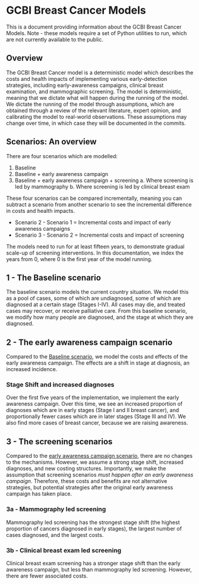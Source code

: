# GCBI Breast Cancer Models
This is a document providing information about the GCBI Breast Cancer Models.
Note - these models require a set of Python utilities to run, which are not currently available to the public. 

## Overview
The GCBI Breast Cancer model is a deterministic model which describes the costs and health impacts of implementing various early-detection strategies, including early-awareness campaigns, clinical breast examination, and mammographic screening. The model is deterministic, meaning that we dictate what will happen during the running of the model.
We dictate the running of the model through assumptions, which are obtained through a review of the relevant literature, expert opinion, and calibrating the model to real-world observations.
These assumptions may change over time, in which case they will be documented in the commits.

## Scenarios: An overview
There are four scenarios which are modelled:
1. Baseline
2. Baseline + early awareness campaign
3. Baseline + early awareness campaign + screening
    a. Where screening is led by mammography
    b. Where screening is led by clinical breast exam

These four scenarios can be compared incrementally, meaning you can subtract a scenario from another scenario to see the incremental difference in costs and health impacts.
- Scenario 2 - Scenario 1 = Incremental costs and impact of early awareness campaigns
- Scenario 3 - Scenario 2 = Incremental costs and impact of screening

The models need to run for at least fifteen years, to demonstrate gradual scale-up of screening interventions. In this documentation, we index the years from 0, where 0 is the first year of the model running. 

## 1 - The Baseline scenario
The baseline scenario models the current country situation. We model this as a pool of cases, some of which are undiagnosed, some of which are diagnosed at a certain stage (Stages I-IV). All cases may die, and treated cases may recover, or receive palliative care. From this baseline scenario, we modify how many people are diagnosed, and the stage at which they are diagnosed. 

## 2 - The early awareness campaign scenario
Compared to the [Baseline scenario](#1---the-baseline-scenario), we model the costs and effects of the early awareness campaign. The effects are a shift in stage at diagnosis, an increased incidence.

### Stage Shift and increased diagnoses
Over the first five years of the implementation, we implement the early awareness campaign. Over this time, we see an increased proportion of diagnoses which are in early stages (Stage I and II breast cancer), and proportionally fewer cases which are in later stages (Stage III and IV). We also find more cases of breast cancer, because we are raising awareness.

## 3 - The screening scenarios
Compared to the [early awareness campaign scenario](#2---the-early-awareness-campaign-scenario), there are no changes to the mechanisms. However, we assume a strong stage shift, increased diagnoses, and new costing structures. Importantly, we make the assumption that screening scenarios *must happen after an early awareness campaign*. Therefore, these costs and benefits are not alternative strategies, but potential strategies after the original early awareness campaign has taken place. 

### 3a - Mammography led screening
Mammography led screening has the strongest stage shift (the highest proportion of cancers diagnosed in early stages), the largest number of cases diagnosed, and the largest costs. 

### 3b - Clinical breast exam led screening
Clinical breast exam screening has a stronger stage shift than the early awareness campaign, but less than mammography led screening. However, there are fewer associated costs. 
